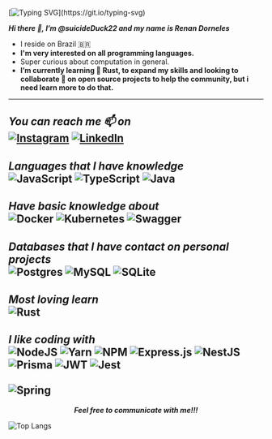 [![Typing SVG](https://readme-typing-svg.herokuapp.com/?lines=Hello+World!)](https://git.io/typing-svg)


  **_Hi there 👋, I’m @suicideDuck22 and my name is Renan Dorneles_**

  - I reside on Brazil 🇧🇷
  - **I'm very interested on all programming languages.**
  - Super curious about computation in general.
  - **I’m currently learning 🌱 Rust, to expand my skills and 
  looking to collaborate 💞️ on open source projects to help the community, but i need learn more to do that.**
  ---
  _You can reach me 📫 on_
  <br>
    [![Instagram](https://img.shields.io/badge/Instagram-%23E4405F.svg?style=for-the-badge&logo=Instagram&logoColor=white)](https://www.instagram.com/renan_dorneles.jpg/) 
    [![LinkedIn](https://img.shields.io/badge/linkedin-%230077B5.svg?style=for-the-badge&logo=linkedin&logoColor=white)](https://www.linkedin.com/in/renan-dorneles-schuquel-76810a179/)
  ---
  _Languages that I have knowledge_
  <br>
  ![JavaScript](https://img.shields.io/badge/javascript-%23323330.svg?style=for-the-badge&logo=javascript&logoColor=%23F7DF1E)
  ![TypeScript](https://img.shields.io/badge/typescript-%23007ACC.svg?style=for-the-badge&logo=typescript&logoColor=white)
  ![Java](https://img.shields.io/badge/java-%23ED8B00.svg?style=for-the-badge&logo=java&logoColor=white)
  ---
  _Have basic knowledge about_
  <br>
  ![Docker](https://img.shields.io/badge/docker-%230db7ed.svg?style=for-the-badge&logo=docker&logoColor=white)
  ![Kubernetes](https://img.shields.io/badge/kubernetes-%23326ce5.svg?style=for-the-badge&logo=kubernetes&logoColor=white)
  ![Swagger](https://img.shields.io/badge/-Swagger-%23Clojure?style=for-the-badge&logo=swagger&logoColor=white)
  ---
  _Databases that I have contact on personal projects_
  <br>
  ![Postgres](https://img.shields.io/badge/postgres-%23316192.svg?style=for-the-badge&logo=postgresql&logoColor=white)
  ![MySQL](https://img.shields.io/badge/mysql-%2300f.svg?style=for-the-badge&logo=mysql&logoColor=white)
  ![SQLite](https://img.shields.io/badge/sqlite-%2307405e.svg?style=for-the-badge&logo=sqlite&logoColor=white)
  ---
  _Most loving learn_
  <br>
   ![Rust](https://img.shields.io/badge/rust-%23000000.svg?style=for-the-badge&logo=rust&logoColor=white)
  ---
  _I like coding with_
   <br>
    ![NodeJS](https://img.shields.io/badge/node.js-6DA55F?style=for-the-badge&logo=node.js&logoColor=white)
    ![Yarn](https://img.shields.io/badge/yarn-%232C8EBB.svg?style=for-the-badge&logo=yarn&logoColor=white)
    ![NPM](https://img.shields.io/badge/NPM-%23000000.svg?style=for-the-badge&logo=npm&logoColor=white)
    ![Express.js](https://img.shields.io/badge/express.js-%23404d59.svg?style=for-the-badge&logo=express&logoColor=%2361DAFB)
    ![NestJS](https://img.shields.io/badge/nestjs-%23E0234E.svg?style=for-the-badge&logo=nestjs&logoColor=white)
    ![Prisma](https://img.shields.io/badge/Prisma-3982CE?style=for-the-badge&logo=Prisma&logoColor=white)
    ![JWT](https://img.shields.io/badge/JWT-black?style=for-the-badge&logo=JSON%20web%20tokens)
    ![Jest](https://img.shields.io/badge/-jest-%23C21325?style=for-the-badge&logo=jest&logoColor=white)
   <br>
   <br>
   ![Spring](https://img.shields.io/badge/spring-%236DB33F.svg?style=for-the-badge&logo=spring&logoColor=white)
  ---
  <p align="center">
    <strong>
      <i>
        Feel free to communicate with me!!!
      </i>
    </strong>
  </p>

![Top Langs](https://github-readme-stats.vercel.app/api/top-langs/?username=tonakai-s&theme=tokyonight&hide=html,css,ejs,powershell)
